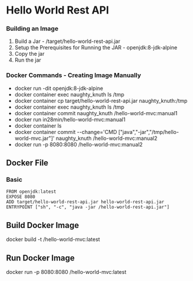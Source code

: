 # Hello World Rest API

### Building an Image

1. Build a Jar - /target/hello-world-rest-api.jar
2. Setup the Prerequisites for Running the JAR - openjdk:8-jdk-alpine
3. Copy the jar
4. Run the jar

### Docker Commands - Creating Image Manually

- docker run -dit openjdk:8-jdk-alpine
- docker container exec naughty_knuth ls /tmp
- docker container cp target/hello-world-rest-api.jar naughty_knuth:/tmp
- docker container exec naughty_knuth ls /tmp
- docker container commit naughty_knuth <dockerhubid>/hello-world-mvc:manual1
- docker run in28min/hello-world-mvc:manual1
- docker container ls
- docker container commit --change='CMD ["java","-jar","/tmp/hello-world-mvc.jar"]' naughty_knuth <dockerhubid>/hello-world-mvc:manual2
- docker run -p 8080:8080 <dockerhubid>/hello-world-mvc:manual2



## Docker File

### Basic
```
FROM openjdk:latest
EXPOSE 8080
ADD target/hello-world-rest-api.jar hello-world-rest-api.jar
ENTRYPOINT ["sh", "-c", "java -jar /hello-world-rest-api.jar"]
```


## Build Docker Image
docker build -t <dockerhubid>/hello-world-mvc:latest


## Run Docker Image
docker run -p 8080:8080 <dockerhubid>/hello-world-mvc:latest

